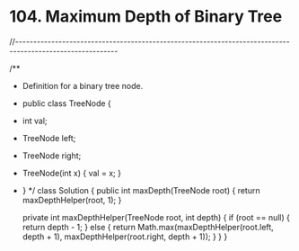# 104. Maximum Depth of Binary Tree

//----------------------------------------------------------------------------------------------------------

/\*\*

* Definition for a binary tree node.
* public class TreeNode {
* int val;
* TreeNode left;
* TreeNode right;
* TreeNode\(int x\) { val = x; }
* } \*/ class Solution { public int maxDepth\(TreeNode root\) { return maxDepthHelper\(root, 1\); }

  private int maxDepthHelper\(TreeNode root, int depth\) { if \(root == null\) { return depth - 1; } else { return Math.max\(maxDepthHelper\(root.left, depth + 1\), maxDepthHelper\(root.right, depth + 1\)\); } } }

